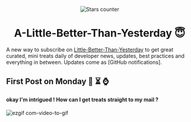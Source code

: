 <div align="center"><img src="https://user-images.githubusercontent.com/1473072/33020417-45869a00-ce0f-11e7-9faa-368445d463f7.gif" alt="Stars counter"/></div>
<h1 align="center">A-Little-Better-Than-Yesterday 😇 </h1>

A new way to subscribe on [Little-Better-Than-Yesterday](https://github.com/makaravind/LBTY) to get great curated, mini treats daily of developer news, updates, best practices and everything in between. Updates come as [GitHub notifications].

## First Post on Monday 📣 ⏳ ⌚️

#### okay I'm intrigued ! How can I get treats straight to my mail ?
![ezgif com-video-to-gif](https://user-images.githubusercontent.com/13570866/39958276-8454df70-561e-11e8-8e8a-57aad6dd71dc.gif)
